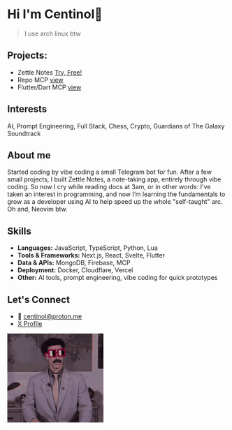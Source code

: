 # Hi I'm Centinol🤠
> I use arch linux btw
## Projects:
- Zettle Notes [Try, Free!](https://zettlenotes.xyz)
- Repo MCP [view](https://github.com/Centinol-alt/repo-mcp)
- Flutter/Dart MCP [view](https://github.com/Centinol-alt/flutter_mcp_server)

## Interests
AI, Prompt Engineering, Full Stack, Chess, Crypto, Guardians of The Galaxy Soundtrack

## About me
Started coding by vibe coding a small Telegram bot for fun. After a few small projects, I built Zettle Notes, a note-taking app, entirely through vibe coding. So now I cry while reading docs at 3am, or in other words: I've taken an interest in programming, and now I’m learning the fundamentals to grow as a developer using AI to help speed up the whole "self-taught" arc. Oh and, Neovim btw.

## Skills
- **Languages:** JavaScript, TypeScript, Python, Lua
- **Tools & Frameworks:** Next.js, React, Svelte, Flutter
- **Data & APIs:** MongoDB, Firebase, MCP
- **Deployment:** Docker, Cloudflare, Vercel
- **Other:** AI tools, prompt engineering, vibe coding for quick prototypes

## Let's Connect  
- 📧 centinol@proton.me  
- [X Profile](https://x.com/Centinol1)

![Best PFP](https://raw.githubusercontent.com/Centinol-alt/Centinol-alt/main/pfp-gif.gif)
